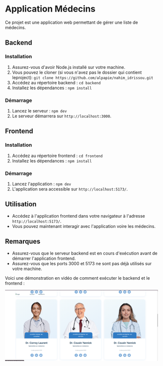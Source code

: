 # Application Médecins

Ce projet est une application web permettant de gérer une liste de médecins.

## Backend

### Installation

1. Assurez-vous d'avoir Node.js installé sur votre machine.
2. Vous pouvez le cloner (si vous n'avez pas le dossier qui contient leproject): `git clone https://github.com/alpapie/nahim_idrissou.git`
3. Accédez au répertoire backend : `cd backend`
4. Installez les dépendances : `npm install`

### Démarrage

1. Lancez le serveur : `npm dev`
2. Le serveur démarrera sur `http://localhost:3000`.

## Frontend

### Installation

1. Accédez au répertoire frontend : `cd frontend`
2. Installez les dépendances : `npm install`

### Démarrage

1. Lancez l'application : `npm dev`
2. L'application sera accessible sur `http://localhost:5173/`.

## Utilisation

- Accédez à l'application frontend dans votre navigateur à l'adresse `http://localhost:5173/`.
- Vous pouvez maintenant interagir avec l'application voire les médecins.

## Remarques

- Assurez-vous que le serveur backend est en cours d'exécution avant de démarrer l'application frontend.
- Assurez-vous que les ports 3000 et 5173 ne sont pas déjà utilisés sur votre machine.

Voici une démonstration en vidéo de comment exécuter le backend et le frontend :

[![Vidéo de démonstration](./demo%20s.png)](https://youtu.be/h-DiS6HaadI)
